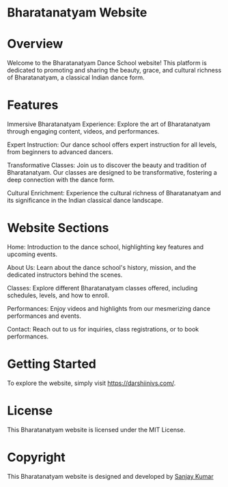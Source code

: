 # Bharatanatyam Website

# Overview
Welcome to the Bharatanatyam Dance School website! This platform is dedicated to promoting and sharing the beauty, grace, and cultural richness of Bharatanatyam, a classical Indian dance form.

# Features
Immersive Bharatanatyam Experience: Explore the art of Bharatanatyam through engaging content, videos, and performances.

Expert Instruction: Our dance school offers expert instruction for all levels, from beginners to advanced dancers.

Transformative Classes: Join us to discover the beauty and tradition of Bharatanatyam. Our classes are designed to be transformative, fostering a deep connection with the dance form.

Cultural Enrichment: Experience the cultural richness of Bharatanatyam and its significance in the Indian classical dance landscape.

# Website Sections
Home: Introduction to the dance school, highlighting key features and upcoming events.

About Us: Learn about the dance school's history, mission, and the dedicated instructors behind the scenes.

Classes: Explore different Bharatanatyam classes offered, including schedules, levels, and how to enroll.

Performances: Enjoy videos and highlights from our mesmerizing dance performances and events.

Contact: Reach out to us for inquiries, class registrations, or to book performances.

# Getting Started
To explore the website, simply visit https://darshiinivs.com/.

# License
This Bharatanatyam website is licensed under the MIT License.

# Copyright
This Bharatanatyam website is designed and developed by <a href="https://sanjaykumar0072.netlify.app/">Sanjay Kumar</a>
